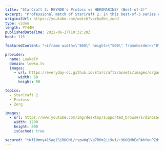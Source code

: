 ```yaml
---
title: "StarCraft 2: REYNOR's Protoss vs HEROMARINE! (Best-of-3)"
excerpt: "Professional match of StarCraft 2. In this best-of-3 series of Protoss versus Terran, we see a variety of playstyles from both players. While game number one is a quick and dirty match, the rest of the series is very impressive gameplay. Reynor's Protoss is quickly becoming better and better...  Support"
originalUrl: https://youtube.com/watch?v=rby0bn_zwnU
type: video
length: PT44M
publishedDateTime: 2022-06-27T10:32:20Z
heat: 115

featuredContent: "<iframe width=\"800\" height=\"500\" frameborder=\"0\" src=\"https://www.youtube.com/embed/rby0bn_zwnU\" allow=\"accelerometer; autoplay; encrypted-media; gyroscope; picture-in-picture\" allowfullscreen></iframe>"

provider:
  name: LowkoTV
  domain: lowko.tv
  images:
    - url: https://everyday-cc.github.io/starcraft2/assets/images/organizations/lowko.tv-50x50.jpg
      width: 50
      height: 50

topics:
  - StarCraft 2
  - Protoss
  - Zerg

images:
  - url: https://www.youtube.com/img/desktop/supported_browsers/dinosaur.png
    width: 1200
    height: 800
    isCached: true

secured: "tKfIUmoy41Sag1SjRUGNi/rspwWglVa7R6m2Li9wi/+9KOQMbEePAhYeuPZdsrZ/0UDrh+9XWh4ep4Mockb+Rv9vTvXh0okNMpTKH/tbrEwoenTsEFhQPwps9Fok5XwxF5L5WBrGAWO5nE4sE05oBytd5Bur75JAO+sqx3wQ3H6yx8OIDkdMS2sYXhoadC2/s9YrlGxqZoVGuuwNJJ71BW2lRvtPgjZMapVf77KDFRBMyHUChzgvvjFLbLOjoLlfimTW164HooyrqQpMeInKDBEppXW7ASAgGaETtF5Q04yAAlT68ZZ409fjdbIvZH+vOifL1eETC6q5l7kAf1Uy+7Ul538l6br+M4Qqt/Kp9e7yYTpDDdDsBfCEs0UPmhcKGD0CV2LLn70HO6tp4oUgJ5Rk++Ig5eY0c09b0WPI5pM=;SteKZIDfJQNEFfMHVSIR5w=="
---
```


